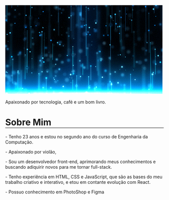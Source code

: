 <img src="./assets/home.gif" alt="">
<p>Apaixonado por tecnologia, café e um bom livro.</p>

<h1 style="border-bottom: 1px solid black;">Sobre Mim</h1>

<p>- Tenho 23 anos e estou no segundo ano do curso de Engenharia da Computação.</p>

<p>- Apaixonado por violão, </p>

<p>- Sou um desenvolvedor front-end, aprimorando meus conhecimentos e buscando adiquirir novos para me tornar full-stack.</p>

<p>- Tenho experiência em HTML, CSS e JavaScript, que são as bases do meu trabalho criativo e interativo, e etou em contante evolução com React.</p>

<p>- Possuo conhecimento em PhotoShop e Figma</p>


<img src="" alt="">
<img src="" alt="">
<img src="" alt="">
